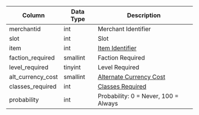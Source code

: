 | Column            | Data Type | Description                                                                               |
| ----------------- | --------- | ----------------------------------------------------------------------------------------- |
| merchantid        | int       | Merchant Identifier                                                                       |
| slot              | int       | Slot                                                                                      |
| item              | int       | [Item Identifier](items.md)                                                               |
| faction_required  | smallint  | Faction Required                                                                          |
| level_required    | tinyint   | Level Required                                                                            |
| alt_currency_cost | smallint  | [Alternate Currency Cost](alternate_currency.md)                                          |
| classes_required  | int       | [Classes Required](https://eqemu.gitbook.io/server/categories/reference-lists/class-list) |
| probability       | int       | Probability: 0 = Never, 100 = Always                                                      |